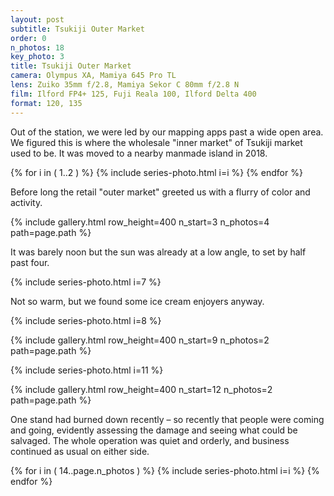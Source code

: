 ```yaml
---
layout: post
subtitle: Tsukiji Outer Market
order: 0
n_photos: 18
key_photo: 3
title: Tsukiji Outer Market
camera: Olympus XA, Mamiya 645 Pro TL
lens: Zuiko 35mm f/2.8, Mamiya Sekor C 80mm f/2.8 N
film: Ilford FP4+ 125, Fuji Reala 100, Ilford Delta 400
format: 120, 135
---
```


Out of the station, we were led by our mapping apps past a wide open area. We figured this is where the wholesale "inner market" of Tsukiji market used to be. It was moved to a nearby manmade island in 2018.

{% for i in ( 1..2 ) %}
  {% include series-photo.html i=i %}
{% endfor %}

Before long the retail "outer market" greeted us with a flurry of color and activity.


{% include gallery.html row_height=400 n_start=3 n_photos=4 path=page.path %}

It was barely noon but the sun was already at a low angle, to set by half past four.

{% include series-photo.html i=7 %}

Not so warm, but we found some ice cream enjoyers anyway.

{% include series-photo.html i=8 %}

{% include gallery.html row_height=400 n_start=9 n_photos=2 path=page.path %}

{% include series-photo.html i=11 %}

{% include gallery.html row_height=400 n_start=12 n_photos=2 path=page.path %}

One stand had burned down recently – so recently that people were coming and going, evidently assessing the damage and seeing what could be salvaged. The whole operation was quiet and orderly, and business continued as usual on either side.

{% for i in ( 14..page.n_photos ) %}
  {% include series-photo.html i=i %}
{% endfor %}

